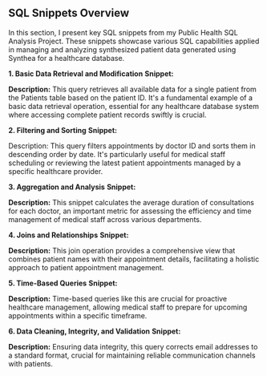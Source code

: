 ## SQL Snippets Overview
In this section, I present key SQL snippets from my Public Health SQL Analysis Project. These snippets showcase various SQL capabilities applied in managing and analyzing synthesized patient data generated using Synthea for a healthcare database.

**1. Basic Data Retrieval and Modification**
**Snippet:**

**Description:**
This query retrieves all available data for a single patient from the Patients table based on the patient ID. It's a fundamental example of a basic data retrieval operation, essential for any healthcare database system where accessing complete patient records swiftly is crucial.

**2. Filtering and Sorting**
**Snippet:**

Description:
This query filters appointments by doctor ID and sorts them in descending order by date. It's particularly useful for medical staff scheduling or reviewing the latest patient appointments managed by a specific healthcare provider.

**3. Aggregation and Analysis**
**Snippet:**

**Description:**
This snippet calculates the average duration of consultations for each doctor, an important metric for assessing the efficiency and time management of medical staff across various departments.

**4. Joins and Relationships**
**Snippet:**

**Description:**
This join operation provides a comprehensive view that combines patient names with their appointment details, facilitating a holistic approach to patient appointment management.

**5. Time-Based Queries**
**Snippet:**

**Description:**
Time-based queries like this are crucial for proactive healthcare management, allowing medical staff to prepare for upcoming appointments within a specific timeframe.

**6. Data Cleaning, Integrity, and Validation**
**Snippet:**

**Description:**
Ensuring data integrity, this query corrects email addresses to a standard format, crucial for maintaining reliable communication channels with patients.
